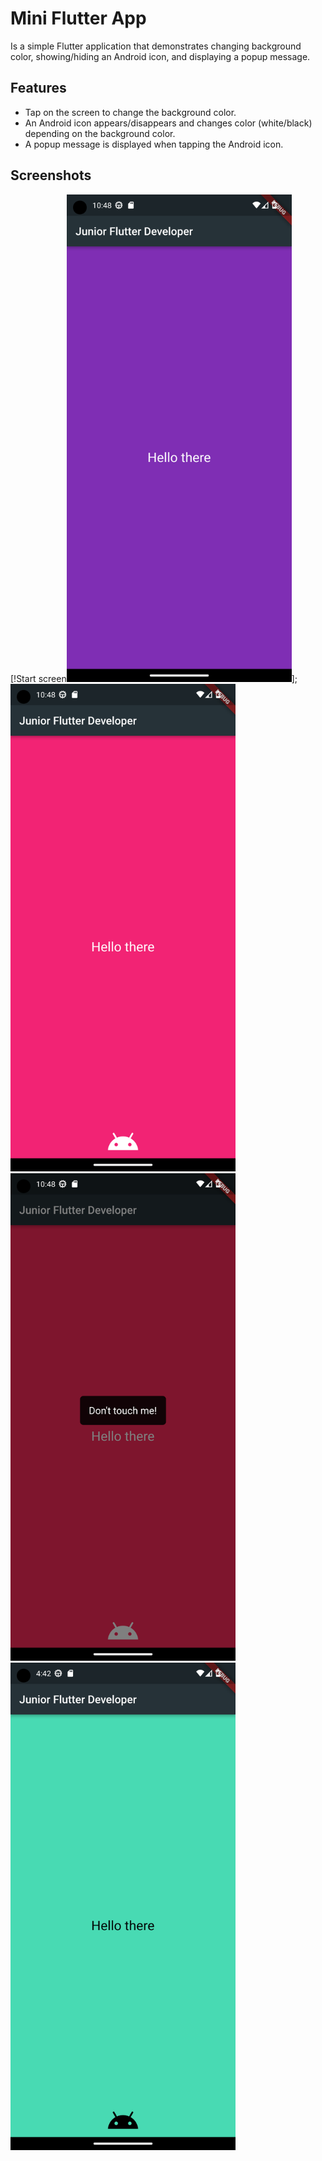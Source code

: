 # Mini Flutter App

Is a simple Flutter application that demonstrates changing background color, showing/hiding an Android icon, and displaying a popup message.

## Features

- Tap on the screen to change the background color.
- An Android icon appears/disappears and changes color (white/black) depending on the background color.
- A popup message is displayed when tapping the Android icon.

## Screenshots

[!Start screen<img src="screenshots/none.png" width="360" height="780">]; <img src="screenshots/android_icon.png" alt="1 tap on screen" width="360" height="780">
<img src="screenshots/dont_touch_me.png" width="360" height="780"><img src="screenshots/change_clr.png" width="360" height="780">
